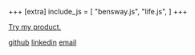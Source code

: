 +++
[extra]
include_js = [
    "bensway.js",
    "life.js",
]
+++

[Try my product.](https://junctionlabs.io)

[github](https://github.com/blinsay) [linkedin](https://linkedin.com/in/blinsay) [email](mailto:blinsay@gmail.com)

<canvas id="life" style="width: 100%"></canvas>
